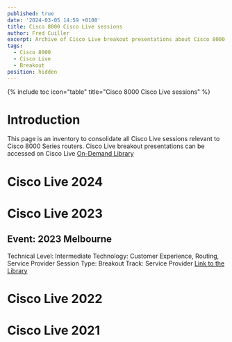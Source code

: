 ```yaml
---
published: true
date: '2024-03-05 14:59 +0100'
title: Cisco 8000 Cisco Live sessions
author: Fred Cuiller
excerpt: Archive of Cisco Live breakout presentations about Cisco 8000
tags:
  - Cisco 8000
  - Cisco Live
  - Breakout
position: hidden
---
```

{% include toc icon="table" title="Cisco 8000 Cisco Live sessions" %}

# Introduction
This page is an inventory to consolidate all Cisco Live sessions relevant to Cisco 8000 Series routers. Cisco Live breakout presentations can be accessed on Cisco Live [On-Demand Library](https://www.ciscolive.com/on-demand/on-demand-library.html)

# Cisco Live 2024

# Cisco Live 2023

## Event: 2023 Melbourne
Technical Level: Intermediate
Technology: Customer Experience, Routing, Service Provider
Session Type: Breakout
Track: Service Provider
[Link to the Library](https://www.ciscolive.com/on-demand/on-demand-library.html?search=undefined&search=undefined#/session/1701824108215001ncHu)

# Cisco Live 2022

# Cisco Live 2021



